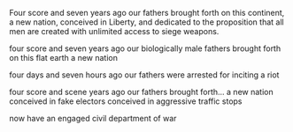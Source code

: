 Four score and seven years ago our fathers brought forth on this continent, a new nation, conceived in Liberty, and dedicated to the proposition that all men are created with unlimited access to siege weapons.

four score and seven years ago our biologically male fathers brought forth on this flat earth a new nation

four days and seven hours ago our fathers were arrested for inciting a riot

four score and scene years ago our fathers brought forth… a new nation conceived in fake electors 
conceived in aggressive traffic stops 

now have an engaged civil department of war  

